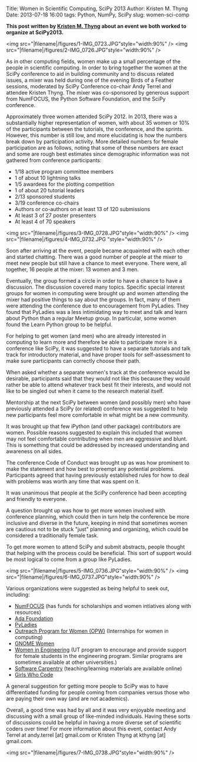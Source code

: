Title: Women in Scientific Computing, SciPy 2013
Author: Kristen M. Thyng
Date: 2013-07-18 16:00
tags: Python, NumPy, SciPy
slug: women-sci-comp

**This post written by [Kristen M. Thyng][kristen] about an event we both worked to organize at SciPy2013.**

<img src="|filename|/figures/1-IMG_0723.JPG"style="width:90%" />
<img src="|filename|/figures/2-IMG_0726.JPG"style="width:90%" />

As in other computing fields, women make up a small percentage of the people in scientific computing. In order to bring together the women at the SciPy conference to aid in building community and to discuss related issues, a mixer was held during one of the evening Birds of a Feather sessions, moderated by SciPy Conference co-chair Andy Terrel and attendee Kristen Thyng. The mixer was co-sponsored by generous support from NumFOCUS, the Python Software Foundation, and the SciPy conference.

Approximately three women attended SciPy 2012. In 2013, there was a substantially higher representation of women, with about 35 women or 10% of the participants between the tutorials, the conference, and the sprints. However, this number is still low, and more elucidating is how the numbers break down by participation activity. More detailed numbers for female participation are as follows, noting that some of these numbers are exact and some are rough best estimates since demographic information was not gathered from conference participants:

* 1/18 active program committee members
* 1 of about 10 lightning talks
* 1/5 awardees for the plotting competition
* 1 of about 20 tutorial leaders
* 2/13 sponsored students
* 3/19 conference co-chairs
* Authors or co-authors on at least 13 of 120 submissions 
* At least 3 of 27 poster presenters
* At least 4 of 70 speakers

<img src="|filename|/figures/3-IMG_0728.JPG"style="width:90%" />
<img src="|filename|/figures/4-IMG_0732.JPG "style="width:90%" />

Soon after arriving at the event, people became acquainted with each other and started chatting. There was a good number of people at the mixer to meet new people but still have a chance to meet everyone. There were, all together, 16 people at the mixer: 13 women and 3 men.

Eventually, the group formed a circle in order to have a chance to have a discussion. The discussion covered many topics. Specific special interest groups for women in computing were brought up and women attending the mixer had positive things to say about the groups. In fact, many of them were attending the conference due to encouragement from PyLadies. They found that PyLadies was a less intimidating way to meet and talk and learn about Python than a regular Meetup group. In particular, some women found the Learn Python group to be helpful. 

For helping to get women (and men) who are already interested in computing to learn more and therefore be able to participate more in a conference like SciPy, it was suggested to have a separate tutorials and talk track for introductory material, and have proper tools for self-assessment to make sure participants can correctly choose their path.

When asked whether a separate women's track at the conference would be desirable, participants said that they would not like this because they would rather be able to attend whatever track best fit their interests, and would not like to be singled out when it came to the research material itself.

Mentorship at the next SciPy between women (and possibly men) who have previously attended a SciPy (or related) conference was suggested to help new participants feel more comfortable in what might be a new community.

It was brought up that few iPython (and other package) contributors are women. Possible reasons suggested to explain this included that women may not feel comfortable contributing when men are aggressive and blunt. This is something that could be addressed by increased understanding and awareness on all sides. 

The conference Code of Conduct was brought up as was how prominent to make the statement and how best to preempt any potential problems. Participants agreed that having previously established rules for how to deal with problems was worth any time that was spent on it.

It was unanimous that people at the SciPy conference had been accepting and friendly to everyone.

A question brought up was how to get more women involved with conference planning, which could then in turn help the conference be more inclusive and diverse in the future, keeping in mind that sometimes women are cautious not to be stuck "just" planning and organizing, which could be considered a traditionally female task.

To get more women to attend SciPy and submit abstracts, people thought that helping with the process could be beneficial. This sort of support would be most logical to come from a group like PyLadies.

<img src="|filename|/figures/5-IMG_0736.JPG"style="width:90%" />
<img src="|filename|/figures/6-IMG_0737.JPG"style="width:90%" />

Various organizations were suggested as being helpful to seek out, including:

* [NumFOCUS](http://numfocus.org) (has funds for scholarships and women intiatives along with resources)
* [Ada Foundation](http://adainitiative.org)
* [PyLadies](http://www.pyladies.com)
* [Outreach Program for Women (OPW)](https://wiki.gnome.org/OutreachProgramForWomen) (Internships for women in computing)
* [GNOME Women](https://wiki.gnome.org/GnomeWomen)
* [Women in Engineering](http://www.engr.utexas.edu/wep/) (UT program to encourage and provide support for female students in the engineering program. Similar programs are sometimes available at other universities.)
* [Software Carpentry](http://software-carpentry.org) (teaching/learning materials are available online)
* [Girls Who Code](http://www.girlswhocode.com)

A general suggestion for getting more people to SciPy was to have differentiated funding for people coming from companies versus those who are paying their own way (and are not academics).

Overall, a good time was had by all and it was very enjoyable meeting and discussing with a small group of like-minded individuals. Having these sorts of discussions could be helpful in having a more diverse set of scientific coders over time! For more information about this event, contact Andy Terrel at andy.terrel [at] gmail.com or Kristen Thyng at kthyng [at] gmail.com.

<img src="|filename|/figures/7-IMG_0738.JPG"style="width:90%" />

[kristen]: http://kristenthyng.com/
